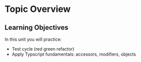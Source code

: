 # Topic Overview

## Learning Objectives

In this unit you will practice:

- Test cycle (red green refactor)
- Apply Typscript fundamentals: accessors, modifiers, objects
